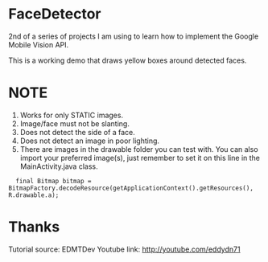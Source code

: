 # FaceDetector
2nd of a series of projects I am using to learn how to implement the Google Mobile Vision API.

This is a working demo that draws yellow boxes around detected faces.

# NOTE
1. Works for only STATIC images.
2. Image/face must not be slanting.
3. Does not detect the side of a face.
4. Does not detect an image in poor lighting.
5. There are images in the drawable folder you can test with. You can also import your preferred image(s), just remember to set it on this line in the MainActivity.java class.

```
  final Bitmap bitmap = BitmapFactory.decodeResource(getApplicationContext().getResources(), R.drawable.a);
 ```

# Thanks
Tutorial source: EDMTDev
Youtube link: http://youtube.com/eddydn71
